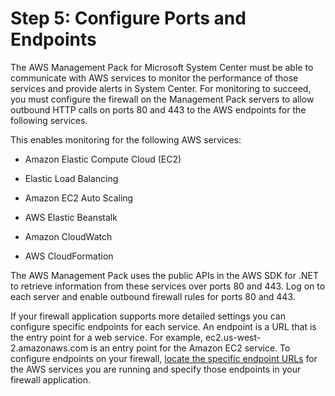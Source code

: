 # Step 5: Configure Ports and Endpoints<a name="ConfigurePortsAndEndpoints"></a>

The AWS Management Pack for Microsoft System Center must be able to communicate with AWS services to monitor the performance of those services and provide alerts in System Center\. For monitoring to succeed, you must configure the firewall on the Management Pack servers to allow outbound HTTP calls on ports 80 and 443 to the AWS endpoints for the following services\.

This enables monitoring for the following AWS services:

+ Amazon Elastic Compute Cloud \(EC2\)

+ Elastic Load Balancing

+ Amazon EC2 Auto Scaling

+ AWS Elastic Beanstalk

+ Amazon CloudWatch

+ AWS CloudFormation

The AWS Management Pack uses the public APIs in the AWS SDK for \.NET to retrieve information from these services over ports 80 and 443\. Log on to each server and enable outbound firewall rules for ports 80 and 443\.

If your firewall application supports more detailed settings you can configure specific endpoints for each service\. An endpoint is a URL that is the entry point for a web service\. For example, ec2\.us\-west\-2\.amazonaws\.com is an entry point for the Amazon EC2 service\. To configure endpoints on your firewall, [locate the specific endpoint URLs](http://docs.aws.amazon.com/general/latest/gr/rande.html) for the AWS services you are running and specify those endpoints in your firewall application\.